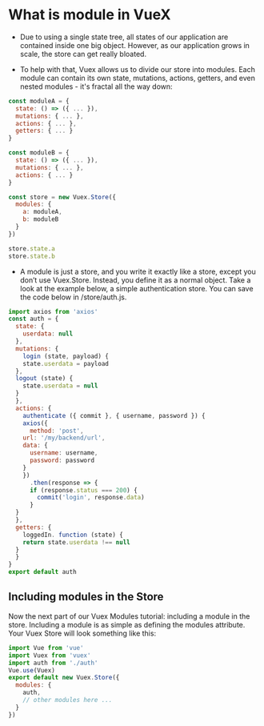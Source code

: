 # What is module in VueX #
- Due to using a single state tree, all states of our application are contained inside one big object. However, as our application grows in scale, the store can get really bloated.

- To help with that, Vuex allows us to divide our store into modules. Each module can contain its own state, mutations, actions, getters, and even nested modules - it's fractal all the way down:

```js
const moduleA = {
  state: () => ({ ... }),
  mutations: { ... },
  actions: { ... },
  getters: { ... }
}

const moduleB = {
  state: () => ({ ... }),
  mutations: { ... },
  actions: { ... }
}

const store = new Vuex.Store({
  modules: {
    a: moduleA,
    b: moduleB
  }
})

store.state.a 
store.state.b 
```

- A module is just a store, and you write it exactly like a store, except you don’t use Vuex.Store. Instead, you define it as a normal object. Take a look at the example below, a simple authentication store. You can save the code below in /store/auth.js.

```js
import axios from 'axios'
const auth = {
  state: {
    userdata: null
  },
  mutations: {
    login (state, payload) {
    state.userdata = payload
  },
  logout (state) {
    state.userdata = null
  }
  },
  actions: {
    authenticate ({ commit }, { username, password }) {
    axios({
      method: 'post',
    url: '/my/backend/url',
    data: {
      username: username,
      password: password
    }
    })
      .then(response => {
      if (response.status === 200) {
        commit('login', response.data)
      }
  }
  },
  getters: {
    loggedIn. function (state) {
    return state.userdata !== null
  }
  }
}
export default auth
```

## Including modules in the Store ##
Now the next part of our Vuex Modules tutorial: including a module in the store. Including a module is as simple as defining the modules attribute. Your Vuex Store will look something like this:

```js
import Vue from 'vue'
import Vuex from 'vuex'
import auth from './auth'
Vue.use(Vuex)
export default new Vuex.Store({
  modules: {
    auth,
    // other modules here ...
  }
})
```
